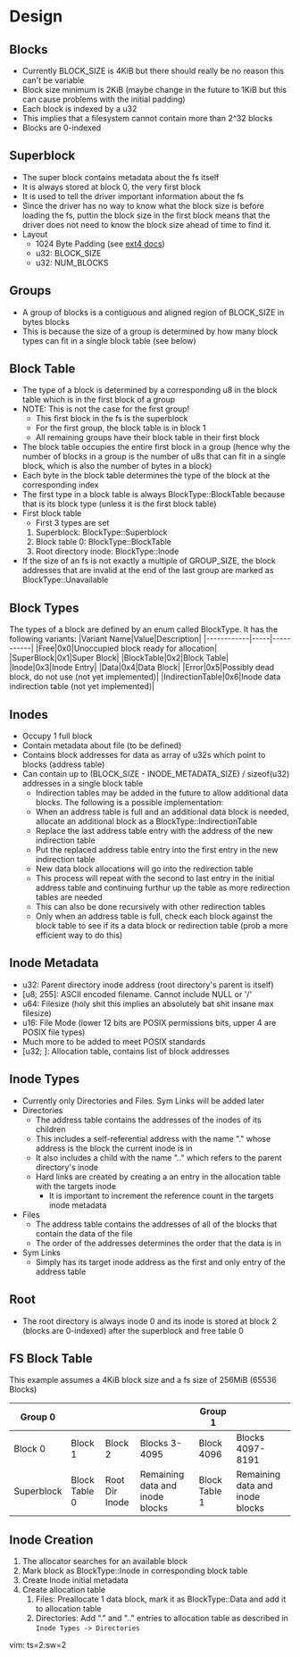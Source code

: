 # Design
## Blocks
  - Currently BLOCK_SIZE is 4KiB but there should really be no reason this can't be variable
  - Block size minimum is 2KiB (maybe change in the future to 1KiB but this can cause problems with the initial padding)
  - Each block is indexed by a u32
  - This implies that a filesystem cannot contain more than 2^32 blocks
  - Blocks are 0-indexed

## Superblock
  - The super block contains metadata about the fs itself
  - It is always stored at block 0, the very first block
  - It is used to tell the driver important information about the fs
  - Since the driver has no way to know what the block size is before loading the fs, puttin the block size in the first block means that the driver does not need to know the block size ahead of time to find it.
  - Layout
    - 1024 Byte Padding (see [ext4 docs](https://ext4.wiki.kernel.org/index.php/Ext4_Disk_Layout#Layout))
    - u32: BLOCK_SIZE
    - u32: NUM_BLOCKS

## Groups
  - A group of blocks is a contiguous and aligned region of BLOCK_SIZE in bytes blocks
  - This is because the size of a group is determined by how many block types can fit in a single block table (see below)

## Block Table
  - The type of a block is determined by a corresponding u8 in the block table which is in the first block of a group
  - NOTE: This is not the case for the first group!
    - This first block in the fs is the superblock
    - For the first group, the block table is in block 1
    - All remaining groups have their block table in their first block
  - The block table occupies the entire first block in a group (hence why the number of blocks in a group is the number of u8s that can fit in a single block, which is also the number of bytes in a block)
  - Each byte in the block table determines the type of the block at the corresponding index
  - The first type in a block table is always BlockType::BlockTable because that is its block type (unless it is the first block table)
  - First block table
    - First 3 types are set
    1. Superblock: BlockType::Superblock
    2. Block table 0: BlockType::BlockTable
    3. Root directory inode: BlockType::Inode
  - If the size of an fs is not exactly a multiple of GROUP_SIZE, the block addresses that are invalid at the end of the last group are marked as BlockType::Unavailable

## Block Types
The types of a block are defined by an enum called BlockType. It has the following variants:
|Variant Name|Value|Description|
|------------|-----|-----------|
|Free|0x0|Unoccupied block ready for allocation|
|SuperBlock|0x1|Super Block|
|BlockTable|0x2|Block Table|
|Inode|0x3|Inode Entry|
|Data|0x4|Data Block|
|Error|0x5|Possibly dead block, do not use (not yet implemented)|
|IndirectionTable|0x6|Inode data indirection table (not yet implemented)|

## Inodes
  - Occupy 1 full block
  - Contain metadata about file (to be defined)
  - Contains block addresses for data as array of u32s which point to blocks (address table)
  - Can contain up to (BLOCK_SIZE - INODE_METADATA_SIZE) / sizeof(u32) addresses in a single block table
    - Indirection tables may be added in the future to allow additional data blocks. The following is a possible implementation:
    - When an address table is full and an additional data block is needed, allocate an additional block as a BlockType::IndirectionTable
    - Replace the last address table entry with the address of the new indirection table
    - Put the replaced address table entry into the first entry in the new indirection table
    - New data block allocations will go into the redirection table
    - This process will repeat with the second to last entry in the initial address table and continuing furthur up the table as more redirection tables are needed
    - This can also be done recursively with other redirection tables
    - Only when an address table is full, check each block against the block table to see if its a data block or redirection table (prob a more efficient way to do this)

## Inode Metadata
  - u32: Parent directory inode address (root directory's parent is itself)
  - \[u8; 255\]: ASCII encoded filename. Cannot include NULL or '/'
  - u64: Filesize (holy shit this implies an absolutely bat shit insane max filesize)
  - u16: File Mode (lower 12 bits are POSIX permissions bits, upper 4 are POSIX file types)
  - Much more to be added to meet POSIX standards
  - \[u32; <remaining space>\]: Allocation table, contains list of block addresses

## Inode Types
  - Currently only Directories and Files. Sym Links will be added later
  - Directories
    - The address table contains the addresses of the inodes of its children
    - This includes a self-referential address with the name "." whose address is the block the current inode is in
    - It also includes a child with the name ".." which refers to the parent directory's inode
    - Hard links are created by creating a an entry in the allocation table with the targets inode
      - It is important to increment the reference count in the targets inode metadata
  - Files
    - The address table contains the addresses of all of the blocks that contain the data of the file
    - The order of the addresses determines the order that the data is in
  - Sym Links
    - Simply has its target inode address as the first and only entry of the address table

## Root
  - The root directory is always inode 0 and its inode is stored at block 2 (blocks are 0-indexed) after the superblock and free table 0

## FS Block Table
  This example assumes a 4KiB block size and a fs size of 256MiB (65536 Blocks)

  |Group 0   |             |              |                               |Group 1      |                               |
  |----------|-------------|--------------|-------------------------------|-------------|-------------------------------|
  |Block 0   |Block 1      |Block 2       |Blocks 3-4095                  |Block 4096   |Blocks 4097-8191               |
  |Superblock|Block Table 0|Root Dir Inode|Remaining data and inode blocks|Block Table 1|Remaining data and inode blocks|

## Inode Creation
  1. The allocator searches for an available block
  2. Mark block as BlockType::Inode in corresponding block table
  3. Create Inode initial metadata
  4. Create allocation table
     1. Files: Preallocate 1 data block, mark it as BlockType::Data and add it to allocation table
     2. Directories: Add "." and ".." entries to allocation table as described in `Inode Types -> Directories`

vim: ts=2:sw=2

